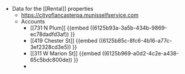 - Data for the [[Rental]] properties
	- https://cityoflancasterpa.munisselfservice.com
	- Accounts
		- [[731 N Plum]] {{embed ((6125b93a-3a5b-434b-9869-ec78dadfd3af)) }}
		- [[419 Chester St]] {{embed ((6125b85c-8fc6-4b16-a77c-3ef2328cd3e5)) }}
		- [[311 W Marion St]] {{embed ((6125b969-a0d2-4c2e-a438-65c5bdc800de)) }}
		-
